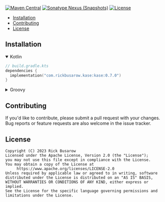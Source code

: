 [![Maven Central](https://img.shields.io/maven-central/v/com.rickbusarow.kase/kase?style=flat-square)](https://search.maven.org/search?q=com.rickbusarow.kase)
[![Sonatype Nexus (Snapshots)](https://img.shields.io/nexus/s/com.rickbusarow.kase/kase?label=snapshots&server=https%3A%2F%2Foss.sonatype.org&style=flat-square)](https://oss.sonatype.org/#nexus-search;quick~com.rickbusarow.kase)
[![License](https://img.shields.io/badge/license-apache2.0-blue?style=flat-square.svg)](https://opensource.org/licenses/Apache-2.0)

- [Installation](#installation)
- [Contributing](#contributing)
- [License](#license)

## Installation

<details open>
<summary>Kotlin</summary>

<!--doks maven-with-version:1-->

```kotlin
// build.gradle.kts
dependencies {
  implementation("com.rickbusarow.kase:kase:0.7.0")
}
```

<!--doks END-->

</details>

<details>
<summary>Groovy</summary>

<!--doks maven-with-version:1-->

```groovy
// build.gradle
dependencies {
  implementation 'com.rickbusarow.kase:kase:0.7.0'
}
```

<!--doks END-->

</details>

## Contributing

If you'd like to contribute, please submit a pull request with your changes. Bug reports or
feature requests are also welcome in the issue tracker.

## License

```text
Copyright (C) 2023 Rick Busarow
Licensed under the Apache License, Version 2.0 (the "License");
you may not use this file except in compliance with the License.
You may obtain a copy of the License at
     https://www.apache.org/licenses/LICENSE-2.0
Unless required by applicable law or agreed to in writing, software
distributed under the License is distributed on an "AS IS" BASIS,
WITHOUT WARRANTIES OR CONDITIONS OF ANY KIND, either express or implied.
See the License for the specific language governing permissions and
limitations under the License.
```
